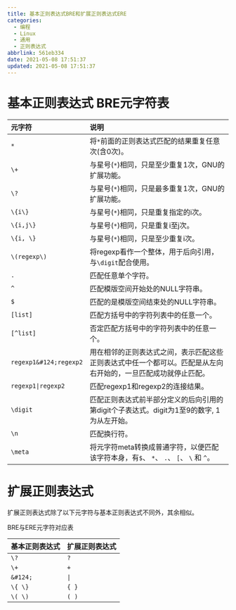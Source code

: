 ```yaml
---
title: 基本正则表达式BRE和扩展正则表达式ERE
categories:
  - 编程
  - Linux
  - 通用
  - 正则表达式
abbrlink: 561eb334
date: 2021-05-08 17:51:37
updated: 2021-05-08 17:51:37
---
```

# 基本正则表达式 BRE元字符表

|元字符|说明|
|:---|:---|
|`*`|将`*`前面的正则表达式匹配的结果重复任意次(含0次)。|
|`\+`|与星号(`*`)相同，只是至少重复1次，GNU的扩展功能。|
|`\?`|与星号(`*`)相同，只是最多重复1次，GNU的扩展功能。|
|`\{i\}`|与星号(`*`)相同，只是重复指定的i次。|
|`\{i,j\}`|与星号(`*`)相同，只是重复i至j次。|
|`\{i, \}`|与星号(`*`)相同，只是至少重复i次。|
|`\(regexp\)`|将regexp看作一个整体，用于后向引用，与`\digit`配合使用。|
|`.`|匹配任意单个字符。|
|`^`|匹配模版空间开始处的NULL字符串。|
|`$`|匹配的是模版空间结束处的NULL字符串。|
|`[list]`|匹配方括号中的字符列表中的任意一个。|
|`[^list]`|否定匹配方括号中的字符列表中的任意一个。|
|<code>regexp1\&#124;regexp2</code>|用在相邻的正则表达式之间，表示匹配这些正则表达式中任一个都可以。匹配是从左向右开始的，一旦匹配成功就停止匹配。|
|<code>regexp1&#124;regexp2</code>|匹配regexp1和regexp2的连接结果。|
|`\digit`|匹配正则表达式前半部分定义的后向引用的第digit个子表达式。digit为1至9的数字, 1为从左开始。|
|`\n`|匹配换行符。|
|`\meta`|将元字符meta转换成普通字符，以便匹配该字符本身，有`$`、 `*`、 `.`、 `[`、 `\` 和 `^`。|


# 扩展正则表达式
扩展正则表达式除了以下元字符与基本正则表达式不同外，其余相似。

BRE与ERE元字符对应表

|基本正则表达式|扩展正则表达式|
|:---|:---|
|`\?`|`?`|
|`\+`|`+`|
|<code>\&#124;</code>|<code>&#124;</code>|
|`\{ \}`|`{ }`|
|`\( \)`|`( )`|
